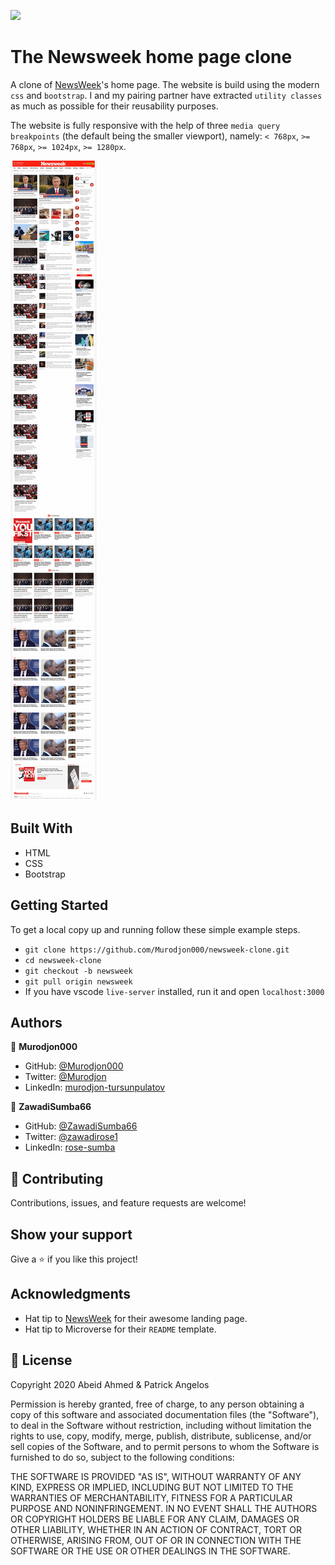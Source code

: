 ![](https://img.shields.io/badge/Microverse-blueviolet)

# The Newsweek home page clone

A clone of [NewsWeek](https://www.newsweek.com/)'s home page. The website is build using the modern `css` and `bootstrap`. I and my pairing partner have extracted `utility classes` as much as possible for their reusability purposes.

The website is fully responsive with the help of three `media query` `breakpoints` (the default being the smaller viewport), namely: `< 768px`, `>= 768px`, `>= 1024px`, `>= 1280px`.

![Screenshot of newsweek clone](./images/newsweek-min.png)

## Built With

- HTML
- CSS
- Bootstrap

## Getting Started

To get a local copy up and running follow these simple example steps.

- `git clone https://github.com/Murodjon000/newsweek-clone.git`
- `cd newsweek-clone`
- `git checkout -b newsweek`
- `git pull origin newsweek`
- If you have vscode `live-server` installed, run it and open `localhost:3000`

## Authors

👤 **Murodjon000**

- GitHub: [@Murodjon000](https://github.com/Murodjon000)
- Twitter: [@Murodjon](https://twitter.com/Murodjo91836152)
- LinkedIn: [murodjon-tursunpulatov](https://www.linkedin.com/in/murodjon-tursunpulatov-5189481b3/)

👤 **ZawadiSumba66**

- GitHub: [@ZawadiSumba66](https://github.com/ZawadiSumba66)
- Twitter: [@zawadirose1](https://twitter.com/zawadirose1)
- LinkedIn: [rose-sumba](https://www.linkedin.com/in/rose-sumba-9b36401b5/)

## 🤝 Contributing

Contributions, issues, and feature requests are welcome!

## Show your support

Give a ⭐️ if you like this project!

## Acknowledgments

- Hat tip to [NewsWeek](https://newsweek.com/) for their awesome landing page.
- Hat tip to Microverse for their `README` template.

## 📝 License

Copyright 2020 Abeid Ahmed & Patrick Angelos

Permission is hereby granted, free of charge, to any person obtaining a copy of this software and associated documentation files (the "Software"), to deal in the Software without restriction, including without limitation the rights to use, copy, modify, merge, publish, distribute, sublicense, and/or sell copies of the Software, and to permit persons to whom the Software is furnished to do so, subject to the following conditions:



THE SOFTWARE IS PROVIDED "AS IS", WITHOUT WARRANTY OF ANY KIND, EXPRESS OR IMPLIED, INCLUDING BUT NOT LIMITED TO THE WARRANTIES OF MERCHANTABILITY, FITNESS FOR A PARTICULAR PURPOSE AND NONINFRINGEMENT. IN NO EVENT SHALL THE AUTHORS OR COPYRIGHT HOLDERS BE LIABLE FOR ANY CLAIM, DAMAGES OR OTHER LIABILITY, WHETHER IN AN ACTION OF CONTRACT, TORT OR OTHERWISE, ARISING FROM, OUT OF OR IN CONNECTION WITH THE SOFTWARE OR THE USE OR OTHER DEALINGS IN THE SOFTWARE.
